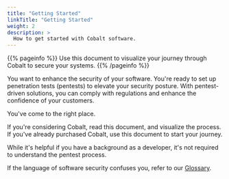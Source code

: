 ```yaml
---
title: "Getting Started"
linkTitle: "Getting Started"
weight: 2
description: >
  How to get started with Cobalt software.
---
```


{{% pageinfo %}}
Use this document to visualize your journey through Cobalt to secure your systems.
{{% /pageinfo %}}

You want to enhance the security of your software. You're ready to set up penetration tests
(pentests) to elevate your security posture. With pentest-driven solutions, you can comply
with regulations and enhance the confidence of your customers.

You've come to the right place.

If you're considering Cobalt, read this document, and visualize the process.
If you've already purchased Cobalt, use this document to start your journey.

While it's helpful if you have a background as a developer, it's not required to understand
the pentest process. 

If the language of software security confuses you, refer to our [Glossary](./glossary).
